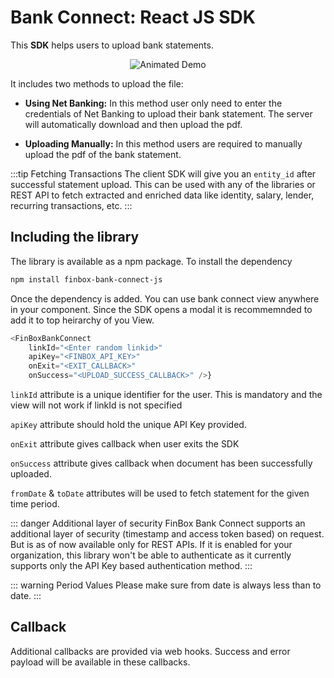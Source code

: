 # Bank Connect: React JS SDK
This **SDK** helps users to upload bank statements.
<p style="text-align:center">
<img src="/bc_js.gif" alt="Animated Demo" />
</p>
It includes two methods to upload the file:

- **Using Net Banking:** In this method user only need to enter the credentials of Net Banking to upload their bank statement. The server will automatically download and then upload the pdf.

- **Uploading Manually:** In this method users are required to manually upload the pdf of the bank statement.

:::tip Fetching Transactions
The client SDK will give you an `entity_id` after successful statement upload. This can be used with any of the libraries or REST API to fetch extracted and enriched data like identity, salary, lender, recurring transactions, etc.
:::

## Including the library
The library is available as a npm package. To install the dependency 

```sh
npm install finbox-bank-connect-js
```
Once the dependency is added. You can use bank connect view anywhere in your component. Since the SDK opens a modal it is recommemnded to add it to top heirarchy of you View.

```js
<FinBoxBankConnect
    linkId="<Enter random linkid>"
    apiKey="<FINBOX_API_KEY>"
    onExit="<EXIT_CALLBACK>"
    onSuccess="<UPLOAD_SUCCESS_CALLBACK>" />}
```


`linkId` attribute is a unique identifier for the user. This is mandatory and the view will not work if linkId is not specified

`apiKey` attribute should hold the unique API Key provided.

`onExit` attribute gives callback when user exits the SDK

`onSuccess` attribute gives callback when document has been successfully uploaded.

`fromDate` & `toDate` attributes will be used to fetch statement for the given time period.

::: danger Additional layer of security
FinBox Bank Connect supports an additional layer of security (timestamp and access token based) on request. But is as of now available only for REST APIs. If it is enabled for your organization, this library won't be able to authenticate as it currently supports only the API Key based authentication method.
:::

::: warning Period Values
Please make sure from date is always less than to date. 
:::

## Callback
Additional callbacks are provided via web hooks. Success and error payload will be available in these callbacks.